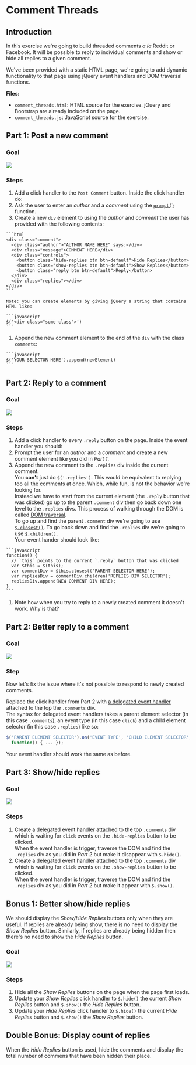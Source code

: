 # Comment Threads

## Introduction

In this exercise we're going to build threaded comments *a la* Reddit or
Facebook. It will be possible to reply to individual comments and show or hide
all replies to a given comment.

We've been provided with a static HTML page, we're going to add dynamic
functionality to that page using jQuery event handlers and DOM traversal
functions.

**Files:**

- `comment_threads.html`: HTML source for the exercise. jQuery and Bootstrap are
  already included on the page.
- `comment_threads.js`: JavaScript source for the exercise.

## Part 1: Post a new comment

### Goal

![](https://cl.ly/0L1R3a133T3v/Screen%20Recording%202016-12-22%20at%2012.18%20PM.gif)

### Steps

1. Add a click handler to the `Post Comment` button. Inside the click handler
   do:
  1. Ask the user to enter an *author* and a *comment* using the
    [`prompt()`](https://developer.mozilla.org/en-US/docs/Web/API/Window/prompt)
    function.
  1. Create a new `div` element to using the *author* and *comment* the user has
     provided with the following contents:

    ```html
    <div class="comment">
      <div class="author">"AUTHOR NAME HERE" says:</div>
      <div class="message">COMMENT HERE</div>
      <div class="controls">
        <button class="hide-replies btn btn-default">Hide Replies</button>
        <button class="show-replies btn btn-default">Show Replies</button>
        <button class="reply btn btn-default">Reply</button>
      </div>
      <div class="replies"></div>
    </div>
    ```

    Note: you can create elements by giving jQuery a string that contains
    HTML like:
    
    ```javascript
    $('<div class="some-class">')
    ```

  1. Append the new comment element to the end of the `div` with the class
    `comments`:
    
    ```javascript
    $('YOUR SELECTOR HERE').append(newElement)
    ```

## Part 2: Reply to a comment

### Goal

![](https://cl.ly/0F3k402I0N12/Screen%20Recording%202016-12-22%20at%2002.45%20PM.gif)

### Steps

1. Add a click handler to every `.reply` button on the page.  Inside the event
  handler you should:
  1. Prompt the user for an *author* and a *comment* and create a new comment
    element like you did in *Part 1*.
  1. Append the new comment to the `.replies` div inside the current
    comment.<br>
    You **can't** just do `$('.replies')`. This would be equivalent to replying
    too all the comments at once. Which, while fun, is not the behavior we're
    looking for.<br>
    Instead we have to start from the current element (the `.reply` button
    that was clicked) go up to the parent `.comment` div then go back down
    one level to the `.replies` divs.
    This process of walking through the DOM is called
    [DOM traversal](http://api.jquery.com/category/traversing/).
    <br>
    To go up and find the parent `.comment` div we're going to use
    [`$.closest()`](http://api.jquery.com/closest/).
    To go back down and find the `.replies` div we're going to use
    [`$.children()`](http://api.jquery.com/children/).
    <br>
    Your event hander should look like:

    ```javascript
    function() {
      // `this` points to the current `.reply` button that was clicked
      var $this = $(this);
      var commentDiv = $this.closest('PARENT SELECTOR HERE');
      var repliesDiv = commentDiv.children('REPLIES DIV SELECTOR');
      repliesDiv.append(NEW COMMENT DIV HERE);
    }
    ```
1. Note how when you try to reply to a newly created comment it doesn't work.
  Why is that?

## Part 2: Better reply to a comment

### Goal

![](https://cl.ly/303i0Y3d1637/Screen%20Recording%202016-12-22%20at%2002.47%20PM.gif)

### Step

Now let's fix the issue where it's not possible to respond to newly created
comments.

Replace the click handler from Part 2 with
[a delegated event handler](http://api.jquery.com/on/#on-events-selector-data-handler)
attached to the top the `.comments` div. <br>
The syntax for delegated event handlers takes a parent element selector (in
this case `.comments`), an event type (in this case `click`) and a child
element selector (in this case `.replies`) like so:

```javascript
$('PARENT ELEMENT SELECTOR').on('EVENT TYPE', 'CHILD ELEMENT SELECTOR',
  function() { ... });
```

Your event handler should work the same as before.

## Part 3: Show/hide replies

### Goal

![](https://cl.ly/362T0F0s0C2p/Screen%20Recording%202016-12-22%20at%2002.55%20PM.gif)

### Steps

1. Create a delegated event handler attached to the top `.comments` div
  which is waiting for `click` events on the `.hide-replies` button to be
  clicked.<br>
  When the event handler is trigger, traverse the DOM and find the `.replies`
  div as you did in *Part 2* but make it disappear with `$.hide()`.
1. Create a delegated event handler attached to the top `.comments` div
  which is waiting for `click` events on the `.show-replies` button to be
  clicked.<br>
  When the event handler is trigger, traverse the DOM and find the `.replies`
  div as you did in *Part 2* but make it appear with `$.show()`.

## Bonus 1: Better show/hide replies

We should display the *Show/Hide Replies* buttons only when they are useful.
If replies are already being show, there is no need to display the
*Show Replies* button. Similarly, if replies are already being hidden then
there's no need to show the *Hide Replies* button.

### Goal

![](https://cl.ly/251y3Z2Y3M12/Screen%20Recording%202016-12-22%20at%2006.38%20PM.gif)

### Steps

1. Hide all the *Show Replies* buttons on the page when the page first
  loads.
1. Update your *Show Replies* click handler to `$.hide()` the current
  *Show Replies* button and `$.show()` the *Hide Replies* button.
1. Update your *Hide Replies* click handler to `$.hide()` the current
  *Hide Replies* button and `$.show()` the *Show Replies* button.

## Double Bonus: Display count of replies 

When the *Hide Replies* button is used, hide the comments and display the
total number of commens that have been hidden their place.


